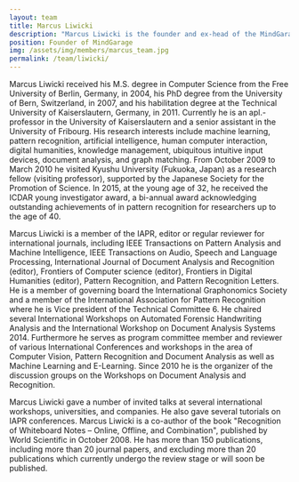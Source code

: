 ```yaml
---
layout: team
title: Marcus Liwicki
description: "Marcus Liwicki is the founder and ex-head of the MindGarage Deep Learning Lab. Learn more about his background and research interests."
position: Founder of MindGarage
img: /assets/img/members/marcus_team.jpg
permalink: /team/liwicki/
---
```



Marcus Liwicki received his M.S. degree in Computer Science from the Free University of Berlin, Germany, in 2004, his PhD degree from the University of Bern, Switzerland, in 2007, and his habilitation degree at the Technical University of Kaiserslautern, Germany, in 2011. Currently he is an apl.-professor in the University of Kaiserslautern and a senior assistant in the University of Fribourg. His research interests include machine learning, pattern recognition, artificial intelligence, human computer interaction, digital humanities, knowledge management, ubiquitous intuitive input devices, document analysis, and graph matching. From October 2009 to March 2010 he visited Kyushu University (Fukuoka, Japan) as a research fellow (visiting professor), supported by the
Japanese Society for the Promotion of Science. In 2015, at the young age of 32, he received the ICDAR young investigator award, a bi-annual award acknowledging outstanding achievements of in pattern recognition for researchers up to the age of 40.

Marcus Liwicki is a member of the IAPR, editor or regular reviewer for international journals, including IEEE Transactions on Pattern Analysis and Machine Intelligence, IEEE Transactions on Audio, Speech and Language Processing, International Journal of Document Analysis and Recognition (editor), Frontiers of Computer science (editor), Frontiers in Digital Humanities (editor), Pattern Recognition, and Pattern Recognition Letters. He is a member of governing board the International Graphonomics Society and a member of the International Association for Pattern Recognition where he is Vice president of the Technical Committee 6. He chaired several International Workshops on Automated Forensic Handwriting Analysis and the International Workshop on Document Analysis Systems 2014. Furthermore he serves as program committee member and reviewer of various International Conferences and workshops in the area of Computer Vision, Pattern Recognition and Document Analysis as well as Machine Learning and E-Learning. Since 2010 he is the organizer of the discussion groups on the Workshops on Document Analysis and Recognition.

Marcus Liwicki gave a number of invited talks at several international workshops, universities, and companies. He also gave several tutorials on IAPR conferences. Marcus Liwicki is a co-author of the book "Recognition of Whiteboard Notes – Online, Offline, and Combination", published by World Scientific in October 2008. He has more than 150 publications, including more than 20 journal papers, and excluding more than 20 publications which currently undergo the review stage or will soon be published.